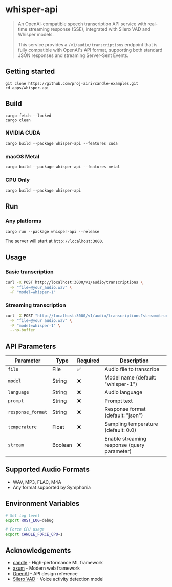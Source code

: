 # whisper-api

> An OpenAI-compatible speech transcription API service with real-time streaming response (SSE), integrated with Silero VAD and Whisper models.
>
> This service provides a `/v1/audio/transcriptions` endpoint that is fully compatible with OpenAI's API format, supporting both standard JSON responses and streaming Server-Sent Events.

## Getting started

```
git clone https://github.com/proj-airi/candle-examples.git
cd apps/whisper-api
```

## Build

```
cargo fetch --locked
cargo clean
```

### NVIDIA CUDA

```
cargo build --package whisper-api --features cuda
```

### macOS Metal

```
cargo build --package whisper-api --features metal
```

### CPU Only

```
cargo build --package whisper-api
```

## Run

### Any platforms

```shell
cargo run --package whisper-api --release
```

The server will start at `http://localhost:3000`.

## Usage

### Basic transcription

```bash
curl -X POST http://localhost:3000/v1/audio/transcriptions \
  -F "file=@your_audio.wav" \
  -F "model=whisper-1"
```

### Streaming transcription

```bash
curl -X POST "http://localhost:3000/v1/audio/transcriptions?stream=true" \
  -F "file=@your_audio.wav" \
  -F "model=whisper-1" \
  --no-buffer
```

## API Parameters

| Parameter | Type | Required | Description |
|-----------|------|----------|-------------|
| `file` | File | ✅ | Audio file to transcribe |
| `model` | String | ❌ | Model name (default: "whisper-1") |
| `language` | String | ❌ | Audio language |
| `prompt` | String | ❌ | Prompt text |
| `response_format` | String | ❌ | Response format (default: "json") |
| `temperature` | Float | ❌ | Sampling temperature (default: 0.0) |
| `stream` | Boolean | ❌ | Enable streaming response (query parameter) |

## Supported Audio Formats

- WAV, MP3, FLAC, M4A
- Any format supported by Symphonia

## Environment Variables

```bash
# Set log level
export RUST_LOG=debug

# Force CPU usage
export CANDLE_FORCE_CPU=1
```

## Acknowledgements

- [candle](https://github.com/huggingface/candle) - High-performance ML framework
- [axum](https://github.com/tokio-rs/axum) - Modern web framework
- [OpenAI](https://openai.com/) - API design reference
- [Silero VAD](https://github.com/snakers4/silero-vad) - Voice activity detection model
